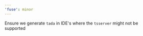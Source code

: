 ```yaml
---
'fuse': minor
---
```


Ensure we generate `tada` in IDE's where the `tsserver` might not be supported
